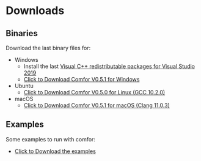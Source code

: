 # Downloads

## Binaries

Download the last binary files for:

- Windows
    - Install the last [Visual C++ redistributable packages for Visual Studio 2019](https://support.microsoft.com/en-us/topic/the-latest-supported-visual-c-downloads-2647da03-1eea-4433-9aff-95f26a218cc0)
    - <a href="../../assets/bin/COMFOR_V0_5_1.exe" download>Click to Download Comfor V0.5.1 for Windows</a>
- Ubuntu 
    - <a href="../../assets/bin/COMFOR_V0_5_0_GCC_10_2_0" download>Click to Download Comfor V0.5.0 for Linux (GCC 10.2.0)</a>
- macOS
    - <a href="../../assets/bin/COMFOR_V0_5_1_OSX_clang11" download>Click to Download Comfor V0.5.1 for macOS (Clang 11.0.3)</a>

## Examples 

Some examples to run with comfor:

- <a href="../../assets/examples/examples.zip" download>Click to Download the examples</a>
